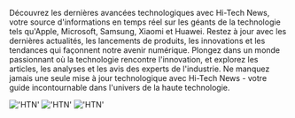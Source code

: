 Découvrez les dernières avancées technologiques avec Hi-Tech News, votre source d'informations en temps réel sur les géants de la technologie tels qu'Apple, Microsoft, Samsung, Xiaomi et Huawei. Restez à jour avec les dernières actualités, les lancements de produits, les innovations et les tendances qui façonnent notre avenir numérique. Plongez dans un monde passionnant où la technologie rencontre l'innovation, et explorez les articles, les analyses et les avis des experts de l'industrie. Ne manquez jamais une seule mise à jour technologique avec Hi-Tech News - votre guide incontournable dans l'univers de la haute technologie.

!['HTN'](https://firebasestorage.googleapis.com/v0/b/village-noah-app.appspot.com/o/htn%2Fhtn1-rb.png?alt=media&token=6bd14636-b606-4b80-8526-5cc4b434aae7)
!['HTN'](https://firebasestorage.googleapis.com/v0/b/village-noah-app.appspot.com/o/htn%2Fhtn2-rb.png?alt=media&token=2407fa4c-1fdd-42ee-a14d-d9cb6cf491c7)
!['HTN'](https://firebasestorage.googleapis.com/v0/b/village-noah-app.appspot.com/o/htn%2Fhtn3-rb.png?alt=media&token=f73b74a8-c6b9-4385-b0db-ab396cf7ac9f)
